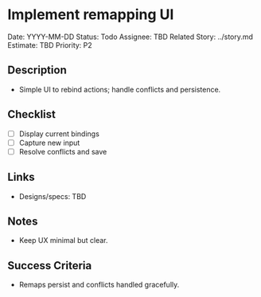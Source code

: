 # Implement remapping UI

Date: YYYY-MM-DD
Status: Todo
Assignee: TBD
Related Story: ../story.md
Estimate: TBD
Priority: P2

## Description

- Simple UI to rebind actions; handle conflicts and persistence.

## Checklist

- [ ] Display current bindings
- [ ] Capture new input
- [ ] Resolve conflicts and save

## Links

- Designs/specs: TBD

## Notes

- Keep UX minimal but clear.

## Success Criteria

- Remaps persist and conflicts handled gracefully.
